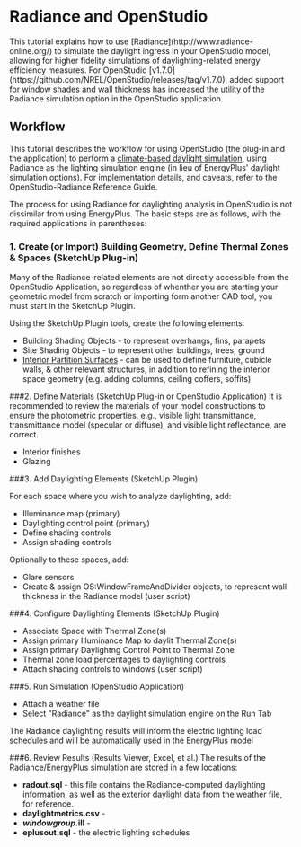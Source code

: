 <h1>Radiance and OpenStudio</h1>
This tutorial explains how to use [Radiance](http://www.radiance-online.org/) to simulate the daylight ingress in your OpenStudio model, allowing for higher fidelity simulations of daylighting-related energy efficiency measures. For OpenStudio [v1.7.0](https://github.com/NREL/OpenStudio/releases/tag/v1.7.0), added support for window shades and wall thickness has increased the utility of the Radiance simulation option in the OpenStudio application. 

## Workflow
This tutorial describes the workflow for using OpenStudio (the plug-in and the application) to perform a [climate-based daylight simulation](http://climate-based-daylighting.com/doku.php?id=academic:climate-based-daylight-modelling), using Radiance as the lighting simulation engine (in lieu of EnergyPlus' daylight simulation options). For implementation details, and caveats, refer to the OpenStudio-Radiance Reference Guide.

The process for using Radiance for daylighting analysis in OpenStudio is not dissimilar from using EnergyPlus. The basic steps are as follows, with the required applications in parentheses:
### 1. Create (or Import) Building Geometry, Define Thermal Zones & Spaces (SketchUp Plug-in)

Many of the Radiance-related elements are not directly accessible from the OpenStudio Application, so regardless of whenther you are starting your geometric model from scratch or importing form another CAD tool, you must start in the SketchUp Plugin. 

Using the SketchUp Plugin tools, create the following elements:

* Building Shading Objects - to represent overhangs, fins, parapets
* Site Shading Objects - to represent other buildings, trees, ground
* [Interior Partition Surfaces](next_steps/sketchup_plugin_interface#NewInteriorPartitionSurfaceGroup) - can be used to define furniture, cubicle walls, & other relevant structures, in addition to refining the interior space geometry (e.g. adding columns, ceiling coffers, soffits)

###2. Define Materials (SketchUp Plug-in or OpenStudio Application)
It is recommended to review the materials of your model constructions to ensure the photometric properties, e.g., visible light transmittance, transmittance model (specular or diffuse), and visible light reflectance, are correct. 

* Interior finishes
* Glazing

###3. Add Daylighting Elements (SketchUp Plugin)

For each space where you wish to analyze daylighting, add:

* Illuminance map (primary)
* Daylighting control point (primary)
* Define shading controls
* Assign shading controls

Optionally to these spaces, add:

* Glare sensors
* Create & assign OS:WindowFrameAndDivider objects, to represent wall thickness in the Radiance model (user script) 

###4. Configure Daylighting Elements (SketchUp Plugin)

* Associate Space with Thermal Zone(s)
* Assign primary Illuminance Map to daylit Thermal Zone(s)
* Assign primary Daylightng Control Point to Thermal Zone
* Thermal zone load percentages to daylighting controls
* Attach shading controls to windows (user script)

###5. Run Simulation (OpenStudio Application)
* Attach a weather file
* Select "Radiance" as the daylight simulation engine on the Run Tab

The Radiance daylighting results will inform the electric lighting load schedules and will be automatically used in the EnergyPlus model

###6. Review Results (Results Viewer, Excel, et al.)
The results of the Radiance/EnergyPlus simulation are stored in a few locations:

* **radout.sql** - this file contains the Radiance-computed daylighting information, as well as the exterior daylight data from the weather file, for reference.
* **daylightmetrics.csv** -
* **_windowgroup_.ill** - 
* **eplusout.sql** - the electric lighting schedules


